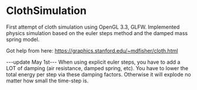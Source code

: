 # ClothSimulation
First attempt of cloth simulation using OpenGL 3.3, GLFW. Implemented physics simulation based on the euler steps method and the damped mass spring model.

Got help from here: https://graphics.stanford.edu/~mdfisher/cloth.html

---update May 1st---
When using explicit euler steps, you have to add a LOT of damping (air resistance, damped spring, etc). You have to lower the total energy per step via these damping factors. Otherwise it will explode no matter how small the time-step is.
